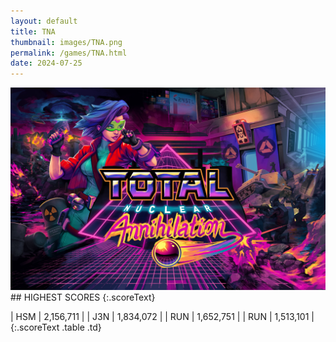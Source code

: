 ```yaml
---
layout: default
title: TNA
thumbnail: images/TNA.png
permalink: /games/TNA.html
date: 2024-07-25
---
```


<img src="../images/TNA.png" class="gameThumbnail img-fluid mx-auto align-middle">
## HIGHEST SCORES
{:.scoreText}

| HSM | 2,156,711 | 
| J3N | 1,834,072 | 
| RUN | 1,652,751 | 
| RUN | 1,513,101 | 
{:.scoreText .table .td}
